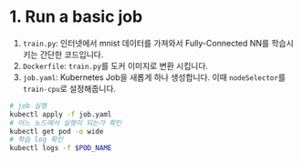 # 1. Run a basic job


1. `train.py`: 인터넷에서 mnist 데이터를 가져와서 Fully-Connected NN를 학습시키는 간단한 코드입니다.
2. `Dockerfile`: `train.py`를 도커 이미지로 변환 시킵니다.
3. `job.yaml`: Kubernetes Job을 새롭게 하나 생성합니다. 이때 `nodeSelector`를 `train-cpu`로 설정해줍니다.

```bash
# job 실행
kubectl apply -f job.yaml
# 어느 노드에서 실행이 되는가 확인
kubectl get pod -o wide
# 학습 log 확인
kubectl logs -f $POD_NAME
```
